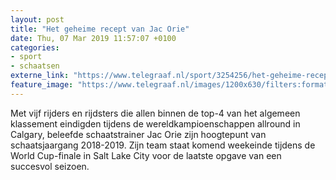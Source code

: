 ```yaml
---
layout: post
title: "Het geheime recept van Jac Orie"
date: Thu, 07 Mar 2019 11:57:07 +0100
categories: 
- sport 
- schaatsen 
externe_link: "https://www.telegraaf.nl/sport/3254256/het-geheime-recept-van-jac-orie"
feature_image: "https://www.telegraaf.nl/images/1200x630/filters:format(jpeg):quality(80)/cdn-kiosk-api.telegraaf.nl/c114a05a-40c7-11e9-b996-452dd13241ea.jpg"
---
```


<p class="intro">Met vijf rijders en rijdsters die allen binnen de top-4 van het algemeen klassement eindigden tijdens de wereldkampioenschappen allround in Calgary, beleefde schaatstrainer Jac Orie zijn hoogtepunt van schaatsjaargang 2018-2019. Zijn team staat komend weekeinde tijdens de World Cup-finale in Salt Lake City voor de laatste opgave van een succesvol seizoen.</p>
